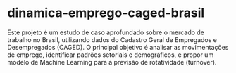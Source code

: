 # dinamica-emprego-caged-brasil
Este projeto é um estudo de caso aprofundado sobre o mercado de trabalho no Brasil, utilizando dados do Cadastro Geral de Empregados e Desempregados (CAGED). O principal objetivo é analisar as movimentações de emprego, identificar padrões setoriais e demográficos, e propor um modelo de Machine Learning para a previsão de rotatividade (turnover).
